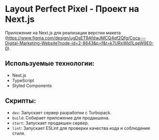 # Layout Perfect Pixel - Проект на Next.js

Приложение на Next.js для реализации верстки макета (https://www.figma.com/design/ugDsET9AfdwJMCQ4qf2Qfg/Coca---Digital-Marketing-Website?node-id=2-8643&p=f&t=k7URxWld1LqeW9E0-0).

## Используемые технологии:

*   Next.js
*   TypeScript
*   Styled Components

## Скрипты:

*   `dev`: Запускает сервер разработки с Turbopack.
*   `build`: Собирает приложение для продакшена.
*   `start`: Запускает продакшен сервер.
*   `lint`: Запускает ESLint для проверки качества кода и соблюдения стиля.